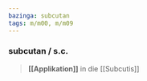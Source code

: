 ```yaml
---
bazinga: subcutan
tags: m/m00, m/m09
---
```

### subcutan / s.c.
> **[[Applikation]]** in die [[Subcutis]]